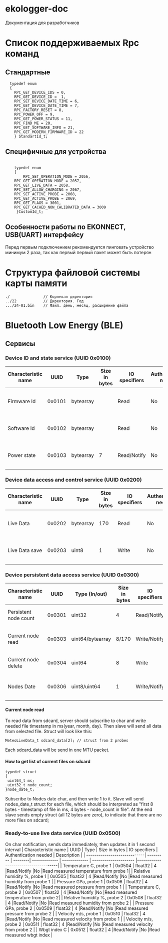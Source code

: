 # ekologger-doc
Документация для разработчиков
# Список поддерживаемых Rpc команд
## Стандартные 
```
  typedef enum
  {
	RPC_GET_DEVICE_IDS = 0,
	RPC_GET_DEVICE_ID =  1,
	RPC_SET_DEVICE_DATE_TIME = 6,
	RPC_GET_DEVICE_DATE_TIME = 7,
	RPC_FACTORY_RESET = 8,
	RPC_POWER_OFF =	9,
	RPC_GET_POWER_STATUS = 11,
	RPC_FIND_ME = 20,
	RPC_GET_SOFTWARE_INFO =	21,
	RPC_GET_MODERN_FIRMWARE_ID = 22
	} StandartId_t;
```
## Специфичные для устройства
```

    typedef enum
    {
      	RPC_SET_OPERATION_MODE = 2056,
	RPC_GET_OPERATION_MODE = 2057,
	RPC_GET_LIVE_DATA = 2058,
	RPC_SET_ALLOW_CHARGING = 2067,
	RPC_SET_ACTIVE_PROBE = 2068,
	RPC_GET_ACTIVE_PROBE = 2069,
	RPC_GET_FLAGS =	3001,
	RPC_GET_CACHED_NON_CALIBRATED_DATA = 3009
     }CustomId_t;
```
## Особенности работы по EKONNECT, USB(UART) интерфейсу
Перед первым подключением рекомендуется пинговать устройство минимум 2 раза, так как первый первый пакет может быть потерян

# Структура файловой системы карты памяти 
```
./               // Корневая директория 
../22            // Директория. Год 
.../24-01.bin    // Файл. день, месяц, расширение файла  

```
# Bluetooth Low Energy (BLE)
## Сервисы
### Device ID and state service (UUID 0x0100)

| Characteristic name          | UUID      | Type            | Size in bytes | IO specifiers | Authentication needed | Description                       |
| -----------------------------| --------- | ----------------| ------------- | ------------- | --------------------- |-----------------------------------|
| Firmware Id                  | 0x0101    | bytearray       |               |Read           |No                     |Read firmware ID information block |
| Software Id                  | 0x0102    | bytearray       |               |Read           |No                     |Read software ID information block |
| Power state                  | 0x0103    | bytearray       |7              |Read/Notify    |No                     |Read device power state block      |


### Device data access and control service (UUID 0x0200)

| Characteristic name          | UUID      | Type            | Size in bytes | IO specifiers | Authentication needed | Description                       |
| -----------------------------| --------- | ----------------| ------------- | ------------- | --------------------- |-----------------------------------|
| Live Data                    | 0x0202    | bytearray       |170            |Read           |No                     |Read live data struct from 2 probes|
| Live Data save               | 0x0203    | uint8           | 1             |Write          |No                     |On write saves live data to sd card|

### Device persistent data access service (UUID 0x0300)

| Characteristic name  | UUID      | Type  (In/out)  | Size in bytes | IO specifiers | Authentication needed | Description                          |
| -------------------  | --------- | ----------------| ------------- | ------------- | --------------------- |--------------------------------------|
| Persistent node count| 0x0301    | uint32          |4              |Read/Notify    |No                     |Read node count from all sd files     |
| Current node read    | 0x0303    | uint64/bytearray|8/170          |Write/Notify   |No                     |Sends all data from selected file     |
| Current node delete  | 0x0304    | uint64          |8              |Write          |No                     |Delete selected file                  |
| Nodes Date           | 0x0306    | uint8/uint64    |1              |Write/Notify   |No                     |Sends node_date_t struct for each file|



#### Current node read
  To read data from sdcard, server should subscribe to char and write needed file timestamp in ms(year, month, day). Then slave will send all data from selected file. 
  Struct will look like this:
  ```
  MeteoLiveData_t sdcard_data[2]; // struct from 2 probes
  ```
  Each sdcard_data will be send in one MTU packet.
#### How to get list of current files on sdcard
 ```
 typedef struct
 {
  uint64_t ms;
  uint32_t node_count;
 }node_date_t;
 ```
  Subscribe to Nodes date char, and then write 1 to it. Slave will send nodes_date_t struct for each file, which should be interpreted as "first 8 bytes - timestamp of file in ms, 4 bytes - node_count in file". At the end slave sends empty struct (all 12 bytes are zero), to indicate that there are no more files on sdcard;
  
### Ready-to-use live data service (UUID 0x0500)

On char notification, sends data immediately, then updates it in 1 second interval
| Characteristic name          | UUID        | Type    | Size in bytes | IO specifiers | Authentication needed | Description                        |
| -----------------------------| --------- | --------| ------------- | ------------- | --------------------- |--------------------------------------|
| Temperature C, probe 1       | 0x0504    | float32 | 4             |Read/Notify    |No                     |Read measured temperature from probe 1|
| Relative humidity %, probe 1 | 0x0505    | float32 | 4             |Read/Notify    |No                     |Read measured humidity from probe 1   |
| Pressure GPa, probe 1        | 0x0506    | float32 | 4             |Read/Notify    |No                     |Read measured pressure from probe 1   |
| Temperature C, probe 2       | 0x0507    | float32 | 4             |Read/Notify    |No                     |Read measured temperature from probe 2|
| Relative humidity %, probe 2 | 0x0508    | float32 | 4             |Read/Notify    |No                     |Read measured humidity from probe 2   |
| Pressure GPa, probe 2        | 0x0509    | float32 | 4             |Read/Notify    |No                     |Read measured pressure from probe 2   |
| Velocity m/s, probe 1        | 0x0510    | float32 | 4             |Read/Notify    |No                     |Read measured velocity from probe 1   |
| Velocity m/s, probe 2        | 0x0511    | float32 | 4             |Read/Notify    |No                     |Read measured velocity from probe 2   |
| Wbgt index C                 | 0x0512    | float32 | 4             |Read/Notify    |No                     |Read measured wbgt index              |
